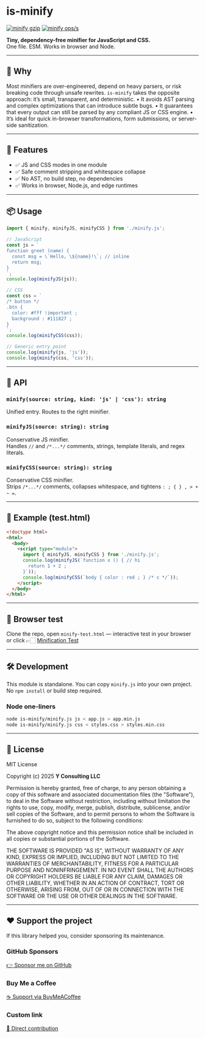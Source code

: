 # is-minify

[![minify gzip](https://img.shields.io/endpoint?url=https://raw.githubusercontent.com/yvancg/validators/main/metrics/minify.js.json)](./metrics/minify.js.json)
[![minify ops/s](https://img.shields.io/endpoint?url=https://raw.githubusercontent.com/yvancg/validators/main/bench/minify.json)](./bench/minify.json)

**Tiny, dependency-free minifier for JavaScript and CSS.**  
One file. ESM. Works in browser and Node.

---

## 🚀 Why

Most minifiers are over-engineered, depend on heavy parsers, or risk breaking code through unsafe rewrites.
`is-minify` takes the opposite approach: it’s small, transparent, and deterministic.
	•	It avoids AST parsing and complex optimizations that can introduce subtle bugs.
	•	It guarantees that every output can still be parsed by any compliant JS or CSS engine.
	•	It’s ideal for quick in-browser transformations, form submissions, or server-side sanitization.

---

## 🌟 Features

- ✅ JS and CSS modes in one module  
- ✅ Safe comment stripping and whitespace collapse  
- ✅ No AST, no build step, no dependencies  
- ✅ Works in browser, Node.js, and edge runtimes  

---

## 📦 Usage

```js
import { minify, minifyJS, minifyCSS } from './minify.js';

// JavaScript
const js = `
function greet (name) {
  const msg = \`Hello, \${name}!\`; // inline
  return msg;
}
`;
console.log(minifyJS(js));

// CSS
const css = `
/* button */
.btn {
  color: #fff !important ;
  background : #111827 ;
}
`;
console.log(minifyCSS(css));

// Generic entry point
console.log(minify(js, 'js'));
console.log(minify(css, 'css'));
```

---

## 🧠 API

### `minify(source: string, kind: 'js' | 'css'): string`

Unified entry. Routes to the right minifier.

### `minifyJS(source: string): string`

Conservative JS minifier.  
Handles `//` and `/*...*/` comments, strings, template literals, and regex literals.

### `minifyCSS(source: string): string`

Conservative CSS minifier.  
Strips `/*...*/` comments, collapses whitespace, and tightens `: ; { } , > + ~ =`.

---

## 🧪 Example (test.html)

```html
<!doctype html>
<html>
  <body>
    <script type="module">
      import { minifyJS, minifyCSS } from './minify.js';
      console.log(minifyJS(`function x () { // hi
        return 1 + 2 ;
      }`));
      console.log(minifyCSS(`body { color : red ; } /* c */`));
    </script>
  </body>
</html>
```

---

## 🧪 Browser test

Clone the repo, open `minify-test.html` — interactive test in your browser  
or click 👉🏻 [Minification Test](https://yvancg.github.io/validators/is-minify/minify-test.html)

---

## 🛠 Development

This module is standalone. You can copy `minify.js` into your own project.  
No `npm install` or build step required.

### Node one-liners

```bash
node is-minify/minify.js js < app.js > app.min.js
node is-minify/minify.js css < styles.css > styles.min.css
```

---

## 🪪 License

MIT License  

Copyright (c) 2025 **Y Consulting LLC**

Permission is hereby granted, free of charge, to any person obtaining a copy
of this software and associated documentation files (the "Software"), to deal
in the Software without restriction, including without limitation the rights
to use, copy, modify, merge, publish, distribute, sublicense, and/or sell
copies of the Software, and to permit persons to whom the Software is
furnished to do so, subject to the following conditions:

The above copyright notice and this permission notice shall be included in
all copies or substantial portions of the Software.

THE SOFTWARE IS PROVIDED "AS IS", WITHOUT WARRANTY OF ANY KIND, EXPRESS OR
IMPLIED, INCLUDING BUT NOT LIMITED TO THE WARRANTIES OF MERCHANTABILITY,
FITNESS FOR A PARTICULAR PURPOSE AND NONINFRINGEMENT. IN NO EVENT SHALL THE
AUTHORS OR COPYRIGHT HOLDERS BE LIABLE FOR ANY CLAIM, DAMAGES OR OTHER
LIABILITY, WHETHER IN AN ACTION OF CONTRACT, TORT OR OTHERWISE, ARISING FROM,
OUT OF OR IN CONNECTION WITH THE SOFTWARE OR THE USE OR OTHER DEALINGS IN
THE SOFTWARE.

---

## ❤️ Support the project

If this library helped you, consider sponsoring its maintenance.

### GitHub Sponsors

[👉 Sponsor me on GitHub](https://github.com/sponsors/yvancg)

### Buy Me a Coffee

[☕ Support via BuyMeACoffee](https://buymeacoffee.com/yconsulting)

### Custom link
[💸 Direct contribution](https://wise.com/pay/me/yvanc7)

